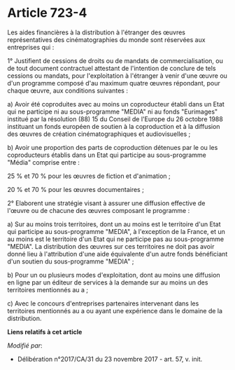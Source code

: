 # Article 723-4

Les aides financières à la distribution à l'étranger des œuvres représentatives des cinématographies du monde sont réservées
aux entreprises qui :

1° Justifient de cessions de droits ou de mandats de commercialisation, ou de tout document contractuel attestant de
l'intention de conclure de tels cessions ou mandats, pour l'exploitation à l'étranger à venir d'une œuvre ou d'un programme
composé d'au maximum quatre œuvres répondant, pour chaque œuvre, aux conditions suivantes :

a) Avoir été coproduites avec au moins un coproducteur établi dans un Etat qui ne participe ni au sous-programme "MEDIA" ni
au fonds "Eurimages" institué par la résolution (88) 15 du Conseil de l'Europe du 26 octobre 1988 instituant un fonds
européen de soutien à la coproduction et à la diffusion des œuvres de création cinématographiques et audiovisuelles ;

b) Avoir une proportion des parts de coproduction détenues par le ou les coproducteurs établis dans un Etat qui participe au
sous-programme "Média" comprise entre :

25 % et 70 % pour les œuvres de fiction et d'animation ;

20 % et 70 % pour les œuvres documentaires ;

2° Elaborent une stratégie visant à assurer une diffusion effective de l'œuvre ou de chacune des œuvres composant le
programme :

a) Sur au moins trois territoires, dont un au moins est le territoire d'un Etat qui participe au sous-programme "MEDIA", à
l'exception de la France, et un au moins est le territoire d'un Etat qui ne participe pas au sous-programme "MEDIA". La
distribution des œuvres sur ces territoires ne doit pas avoir donné lieu à l'attribution d'une aide équivalente d'un autre
fonds bénéficiant d'un soutien du sous-programme "MEDIA" ;

b) Pour un ou plusieurs modes d'exploitation, dont au moins une diffusion en ligne par un éditeur de services à la demande
sur au moins un des territoires mentionnés au a ;

c) Avec le concours d'entreprises partenaires intervenant dans les territoires mentionnés au a ou ayant une expérience dans
le domaine de la distribution.

**Liens relatifs à cet article**

_Modifié par_:

  - Délibération n°2017/CA/31 du 23 novembre 2017 - art. 57, v. init.

